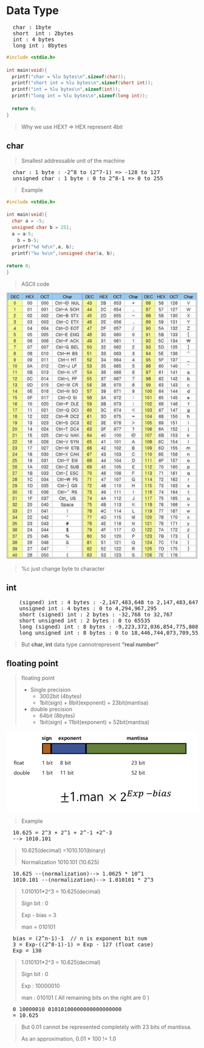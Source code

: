 # Data Type

<pre>
  char : 1byte
  short  int : 2bytes
  int : 4 bytes
  long int : 8bytes
</pre>

```c
#include <stdio.h>

int main(void){
  printf("char = %lu bytes\n",sizeof(char));
  printf("short int = %lu bytes\n",sizeof(short int));
  printf("int = %lu bytes\n",sizeof(int));
  printf("long int = %lu bytes\n",sizeof(long int));
  
  return 0;
}
```

> Why we use HEX? => HEX represent 4bit

## char

> Smallest addressable unit of the machine

<pre>
  char : 1 byte : -2^8 to (2^7-1) => -128 to 127
  unsigned char : 1 byte : 0 to 2^8-1 => 0 to 255
</pre>

> Example

```c
#include <stdio.h>

int main(void){
  char a = -5;
  unsigned char b = 251;
  a = a-5;
	b = b-5;
  printf("%d %d\n",a, b);
  printf("%u %u\n",(unsigned char)a, b);
  
return 0; 
}
```

> ASCII code

![](img/ASCII.jpeg)

> %c just change byte to character

## int

<pre>
  	(signed) int : 4 bytes : -2,147,483,648 to 2,147,483,647
	unsigned int : 4 bytes : 0 to 4,294,967,295
	short (signed) int : 2 bytes : -32,768 to 32,767
	short unsigned int : 2 bytes : 0 to 65535
	long (signed) int : 8 bytes : -9,223,372,036,854,775,808 to 9,223,372,036,854,775,807
	long unsigned int : 8 bytes : 0 to 18,446,744,073,709,551,615
</pre>

> But **char, int** data type cannotrepresent **“real number”**

## floating point

> floating point
>
> - Single  precision
>   - 3002bit (4bytes)
>   - 1bit(sign) + 8bit(exponent) + 23bit(mantisa)
> - double precision
>   - 64bit (8bytes)
>   - 1bit(sign) + 11bit(exponent) + 52bit(mantisa)

![](img/floating-point.png)

> Example

<pre>
  10.625 = 2^3 + 2^1 + 2^-1 +2^-3
  --> 1010.101
</pre>

> 10.625(decimal) =1010.101(binary)
>
> Normalization 1010.101 (10.625)

<pre>
  10.625 --(normalization)--> 1.0625 * 10^1
  1010.101 --(normalization)--> 1.010101 * 2^3
</pre>

> 1.010101*2^3 = 10.625(decimal)
>
> Sign bit : 0
>
> Exp - bias = 3
>
> man = 010101

<pre>
  bias = (2^n-1)-1	// n is exponent bit num
  3 = Exp-((2^8-1)-1) = Exp - 127 (float case)
  Exp = 130
</pre>

> 1.010101*2^3 = 10.625(decimal)
>
> Sign bit : 0
>
> Exp : 10000010
>
> man : 010101 ( All remaining bits on the right are 0 )

<pre>
  0 10000010 01010100000000000000000
  = 10.625
</pre>

> But 0.01 cannot be represented completely with 23 bits of mantissa. 
>
> As an approximation, 0.01 * 100 != 1.0



